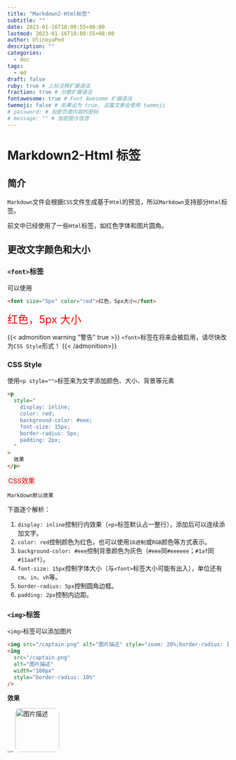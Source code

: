 ```yaml
---
title: "Markdown2-Html标签"
subtitle: ""
date: 2023-01-16T18:09:55+08:00
lastmod: 2023-01-16T18:09:55+08:00
author: UlinoyaPed
description: ""
categories:
  - doc
tags:
  - md
draft: false
ruby: true # 上标注释扩展语法
fraction: true # 分数扩展语法
fontawesome: true # Font Awesome 扩展语法
twemoji: false # 如果设为 true, 这篇文章会使用 twemoji
# password: # 加密页面内容的密码
# message: "" # 加密提示信息
---
```


# Markdown2-Html 标签

## 简介

`Markdown`文件会根据`CSS`文件生成基于`Html`的预览，所以`Markdown`支持部分`Html`标签。

前文中已经使用了一些`Html`标签，如红色字体和图片圆角。

## 更改文字颜色和大小

### `<font>`标签

可以使用

```html
<font size="5px" color="red">红色，5px大小</font>
```

<font size="5px" color ="red">红色，5px 大小</font>

{{< admonition warning "警告" true >}}
`<font>`标签在将来会被启用，请尽快改为`CSS Style`形式！
{{< /admonition>}}

### CSS Style

使用`<p style="">`标签来为文字添加颜色、大小、背景等元素

```html
<p
  style="
    display: inline;
    color: red;
    background-color: #eee;
    font-size: 15px;
    border-radius: 5px;
    padding: 2px;
  "
>
  效果
</p>
```

<p
  style="
    display: inline;
    color: red;
    background-color: #eee;
    font-size: 15px;
    border-radius: 5px;
    padding: 2px;
  "
>
  CSS效果
</p>

`Markdown默认效果`

下面逐个解析：

1. `display: inline`控制行内效果（`<p>`标签默认占一整行），添加后可以连续添加文字。
1. `color: red`控制颜色为红色，也可以使用`16进制`或`RGB`颜色等方式表示。
1. `background-color: #eee`控制背景颜色为灰色（`#eee`同`#eeeeee`；`#1af`同`#11aaff`）。
1. `font-size: 15px`控制字体大小（与`<font>`标签大小可能有出入），单位还有`cm`、`in`、`vh`等。
1. `border-radius: 5px`控制圆角边框。
1. `padding: 2px`控制内边距。

### `<img>`标签

`<img>`标签可以添加图片

```html
<img src="/captain.png" alt="图片描述" style="zoom: 20%;border-radius: 10%" />
<img
  src="/captain.png"
  alt="图片描述"
  width="100px"
  style="border-radius: 10%"
/>
```

**效果**

<img src="/captain.png" alt="图片描述" style="zoom: 20%;border-radius: 10%" />
<img src="/captain.png" alt="图片描述" width="100px" style="border-radius: 10%" />
